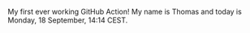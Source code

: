My first ever working GitHub Action!
My name is Thomas and today is Monday, 18 September, 14:14 CEST. 
